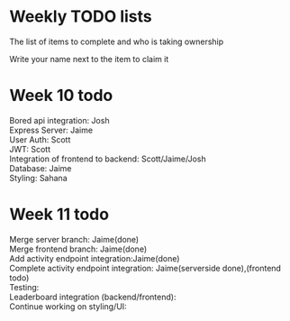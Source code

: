 # Weekly TODO lists
The list of items to complete and who is taking ownership

Write your name next to the item to claim it

# Week 10 todo
Bored api integration: Josh\
Express Server: Jaime\
User Auth: Scott\
JWT: Scott\
Integration of frontend to backend: Scott/Jaime/Josh\
Database: Jaime\
Styling: Sahana

# Week 11 todo
Merge server branch: Jaime(done)\
Merge frontend branch: Jaime(done)\
Add activity endpoint integration:Jaime(done)\
Complete activity endpoint integration: Jaime(serverside done),(frontend todo)\
Testing:\
Leaderboard integration (backend/frontend):\
Continue working on styling/UI:
